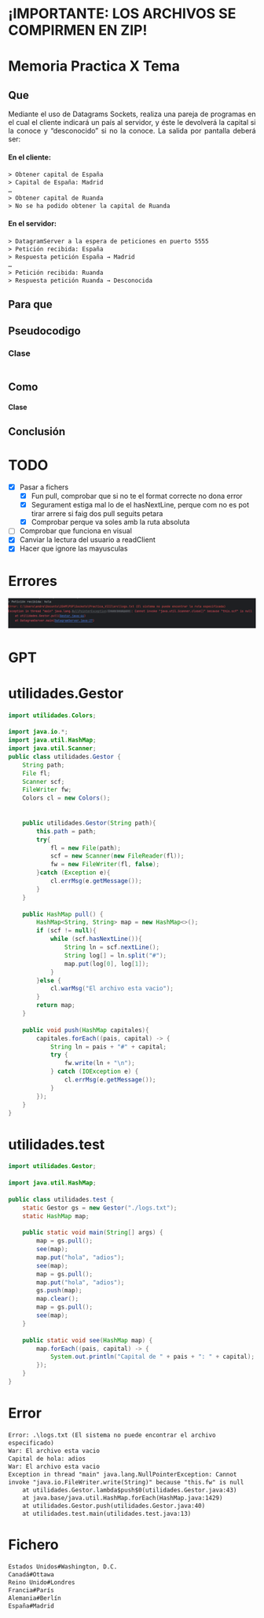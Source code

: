 # ¡IMPORTANTE: LOS ARCHIVOS SE COMPIRMEN EN ZIP!
# Memoria Practica X Tema

## Que 
<div style="text-align: justify;">
Mediante el uso de Datagrams Sockets, realiza una pareja de programas en el cual el cliente indicará un país al servidor, y éste le devolverá la capital si la conoce y “desconocido” si no la conoce.
La salida por pantalla deberá ser:

#### En el cliente:
```
> Obtener capital de España  
> Capital de España: Madrid  
…  
> Obtener capital de Ruanda  
> No se ha podido obtener la capital de Ruanda  
```
#### En el servidor:
```
> DatagramServer a la espera de peticiones en puerto 5555  
> Petición recibida: España  
> Respuesta petición España → Madrid  
…
> Petición recibida: Ruanda  
> Respuesta petición Ruanda → Desconocida  
```

</div>

## Para que
<div style="text-align: justify;">

</div>
<div style="page-break-before:always"></div>

## Pseudocodigo
### Clase
``` 

```
## Como
<div style="text-align: justify;">

#### Clase

</div>

## Conclusión
<div style="text-align: justify;">


</div>

# TODO
- [x] Pasar a fichers
  - [x] Fun pull, comprobar que si no te el format correcte no dona error
  - [x] Segurament estiga mal lo de el hasNextLine, perque com no es pot tirar arrere si faig dos pull seguits petara
  - [x] Comprobar perque va soles amb la ruta absoluta
- [ ] Comprobar que funciona en visual
- [x] Canviar la lectura del usuario a readClient
- [x] Hacer que ignore las mayusculas

# Errores
![Alt text](image.png)

# GPT
# utilidades.Gestor
```java
import utilidades.Colors;

import java.io.*;
import java.util.HashMap;
import java.util.Scanner;
public class utilidades.Gestor {
    String path;
    File fl;
    Scanner scf;
    FileWriter fw;
    Colors cl = new Colors();


    public utilidades.Gestor(String path){
        this.path = path;
        try{
            fl = new File(path);
            scf = new Scanner(new FileReader(fl));
            fw = new FileWriter(fl, false);
        }catch (Exception e){
            cl.errMsg(e.getMessage());
        }
    }

    public HashMap pull() {
        HashMap<String, String> map = new HashMap<>();
        if (scf != null){
            while (scf.hasNextLine()){
                String ln = scf.nextLine();
                String log[] = ln.split("#");
                map.put(log[0], log[1]);
            }
        }else {
            cl.warMsg("El archivo esta vacio");
        }
        return map;
    }

    public void push(HashMap capitales){
        capitales.forEach((pais, capital) -> {
            String ln = pais + "#" + capital;
            try {
                fw.write(ln + "\n");
            } catch (IOException e) {
                cl.errMsg(e.getMessage());
            }
        });
    }
}

```
# utilidades.test

```java
import utilidades.Gestor;

import java.util.HashMap;

public class utilidades.test {
    static Gestor gs = new Gestor("./logs.txt");
    static HashMap map;

    public static void main(String[] args) {
        map = gs.pull();
        see(map);
        map.put("hola", "adios");
        see(map);
        map = gs.pull();
        map.put("hola", "adios");
        gs.push(map);
        map.clear();
        map = gs.pull();
        see(map);
    }

    public static void see(HashMap map) {
        map.forEach((pais, capital) -> {
            System.out.println("Capital de " + pais + ": " + capital);
        });
    }
}

```
# Error
```
Error: .\logs.txt (El sistema no puede encontrar el archivo especificado)
War: El archivo esta vacio
Capital de hola: adios
War: El archivo esta vacio
Exception in thread "main" java.lang.NullPointerException: Cannot invoke "java.io.FileWriter.write(String)" because "this.fw" is null
	at utilidades.Gestor.lambda$push$0(utilidades.Gestor.java:43)
	at java.base/java.util.HashMap.forEach(HashMap.java:1429)
	at utilidades.Gestor.push(utilidades.Gestor.java:40)
	at utilidades.test.main(utilidades.test.java:13)

```

# Fichero
```
Estados Unidos#Washington, D.C.
Canadá#Ottawa
Reino Unido#Londres
Francia#París
Alemania#Berlín
España#Madrid
```